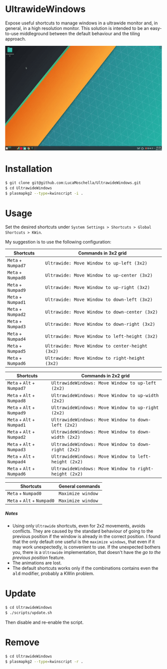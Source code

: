 # UltrawideWindows
Expose useful shortcuts to manage windows in a ultrawide monitor and, in general, in a high resolution monitor.
This solution is intended to be an easy-to-use middleground between the default behaviour and the tiling approach.

![](/docs/preview.gif)

# Installation

```bash
$ git clone git@github.com:LucaMoschella/UltrawideWindows.git
$ cd UltrawideWindows
$ plasmapkg2 --type=kwinscript -i .
```

# Usage
Set the desired shortcuts under `System Settings > Shortcuts > Global Shortcuts > KWin`.

My suggestion is to use the following configuration:

| Shortcuts                            | Commands in 3x2 grid                                     |
| ------------------------------------ | -------------------------------------------------------- |
| <kbd>Meta</kbd> + <kbd>Numpad7</kbd> | <kbd>Ultrawide: Move Window to up-left (3x2)</kbd>       |
| <kbd>Meta</kbd> + <kbd>Numpad8</kbd> | <kbd>Ultrawide: Move Window to up-center (3x2)</kbd>     |
| <kbd>Meta</kbd> + <kbd>Numpad9</kbd> | <kbd>Ultrawide: Move Window to up-right (3x2)</kbd>      |
| <kbd>Meta</kbd> + <kbd>Numpad1</kbd> | <kbd>Ultrawide: Move Window to down-left (3x2)</kbd>     |
| <kbd>Meta</kbd> + <kbd>Numpad2</kbd> | <kbd>Ultrawide: Move Window to down-center (3x2)</kbd>   |
| <kbd>Meta</kbd> + <kbd>Numpad3</kbd> | <kbd>Ultrawide: Move Window to down-right (3x2)</kbd>    |
| <kbd>Meta</kbd> + <kbd>Numpad4</kbd> | <kbd>Ultrawide: Move Window to left-height (3x2)</kbd>   |
| <kbd>Meta</kbd> + <kbd>Numpad5</kbd> | <kbd>Ultrawide: Move Window to center-height (3x2)</kbd> |
| <kbd>Meta</kbd> + <kbd>Numpad6</kbd> | <kbd>Ultrawide: Move Window to right-height (3x2)</kbd>  |

| Shortcuts                                             | Commands in 2x2 grid                                           |
| ----------------------------------------------------- | -------------------------------------------------------------- |
| <kbd>Meta</kbd> + <kbd>Alt</kbd> + <kbd>Numpad7</kbd> | <kbd>UltrawideWindows: Move Window to up-left (2x2)</kbd>      |
| <kbd>Meta</kbd> + <kbd>Alt</kbd> + <kbd>Numpad8</kbd> | <kbd>UltrawideWindows: Move Window to up-width (2x2)</kbd>     |
| <kbd>Meta</kbd> + <kbd>Alt</kbd> + <kbd>Numpad9</kbd> | <kbd>UltrawideWindows: Move Window to up-right (2x2)</kbd>     |
| <kbd>Meta</kbd> + <kbd>Alt</kbd> + <kbd>Numpad1</kbd> | <kbd>UltrawideWindows: Move Window to down-left (2x2)</kbd>    |
| <kbd>Meta</kbd> + <kbd>Alt</kbd> + <kbd>Numpad2</kbd> | <kbd>UltrawideWindows: Move Window to down-width (2x2)</kbd>   |
| <kbd>Meta</kbd> + <kbd>Alt</kbd> + <kbd>Numpad3</kbd> | <kbd>UltrawideWindows: Move Window to down-right (2x2)</kbd>   |
| <kbd>Meta</kbd> + <kbd>Alt</kbd> + <kbd>Numpad4</kbd> | <kbd>UltrawideWindows: Move Window to left-height (2x2)</kbd>  |
| <kbd>Meta</kbd> + <kbd>Alt</kbd> + <kbd>Numpad6</kbd> | <kbd>UltrawideWindows: Move Window to right-height (2x2)</kbd> |

| Shortcuts                                             | General commands           |
| ----------------------------------------------------- | -------------------------- |
| <kbd>Meta</kbd> + <kbd>Numpad0</kbd>                  | <kbd>Maximize window</kbd> |
| <kbd>Meta</kbd> + <kbd>Alt</kbd> + <kbd>Numpad0</kbd> | <kbd>Maximize window</kbd> |

##### Notes
* Using only `Ultrawide` shortcuts, even for 2x2 movements, avoids conflicts. They are caused by the standard behaviour of going to the previous position if the window is already in the correct position. I found that the only default one useful is the `maximize windows`, that even if it may work unexpectedly, is convenient to use. If the unexpected bothers you, there is a `Ultrawide` implementation, that doesn't have the _go to the previous position_ feature.
* The animations are lost.
* The default shortcuts works only if the combinations contains even the <kbd>ald</kbd> modifier, probably a KWin problem.

# Update
```bash
$ cd UltrawideWindows
$ ./scripts/update.sh
```
Then disable and re-enable the script.

# Remove

```bash
$ cd UltrawideWindows
$ plasmapkg2 --type=kwinscript -r .
```
